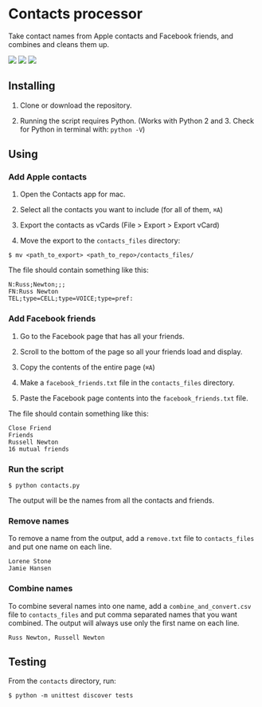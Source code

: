 # Contacts processor

Take contact names from Apple contacts and Facebook friends, and combines and cleans them up.

<img src="https://i.imgur.com/eSLUHLK.png">
<img src="https://i.imgur.com/HqCKs86.png">
<img src="https://i.imgur.com/xHdkPCa.png">

## Installing

1. Clone or download the repository.

2. Running the script requires Python. (Works with Python 2 and 3. Check for Python in terminal with: `python -V`)


## Using

### Add Apple contacts

1. Open the Contacts app for mac.

1. Select all the contacts you want to include (for all of them, `⌘A`)

1. Export the contacts as vCards (File > Export > Export vCard)

1. Move the export to the `contacts_files` directory:

```
$ mv <path_to_export> <path_to_repo>/contacts_files/
```

The file should contain something like this:

```
N:Russ;Newton;;;
FN:Russ Newton
TEL;type=CELL;type=VOICE;type=pref:
```

### Add Facebook friends

1. Go to the Facebook page that has all your friends.

1. Scroll to the bottom of the page so all your friends load and display.

1. Copy the contents of the entire page (`⌘A`)

1. Make a `facebook_friends.txt` file in the `contacts_files` directory.

1. Paste the Facebook page contents into the `facebook_friends.txt` file.

The file should contain something like this:

```
Close Friend
Friends
Russell Newton
16 mutual friends
```

### Run the script

    $ python contacts.py

The output will be the names from all the contacts and friends.

### Remove names

To remove a name from the output, add a `remove.txt` file to `contacts_files` and put one name on each line.

```
Lorene Stone
Jamie Hansen
```

### Combine names

To combine several names into one name, add a `combine_and_convert.csv` file to `contacts_files` and put comma separated names that you want combined. The output will always use only the first name on each line.

```
Russ Newton, Russell Newton
```


## Testing

From the `contacts` directory, run:

    $ python -m unittest discover tests
